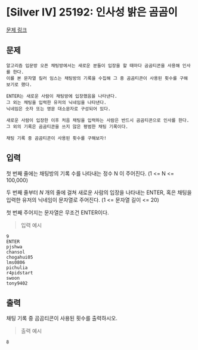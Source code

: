 # [Silver IV] 25192: 인사성 밝은 곰곰이
[문제 링크](https://www.acmicpc.net/problem/25192)

## 문제
```
알고리즘 입문방 오픈 채팅방에서는 새로운 분들이 입장을 할 때마다 곰곰티콘을 사용해 인사를 한다. 
이를 본 문자열 킬러 임스는 채팅방의 기록을 수집해 그 중 곰곰티콘이 사용된 횟수를 구해 보기로 했다.

ENTER는 새로운 사람이 채팅방에 입장했음을 나타낸다. 
그 외는 채팅을 입력한 유저의 닉네임을 나타낸다. 
닉네임은 숫자 또는 영문 대소문자로 구성되어 있다.

새로운 사람이 입장한 이후 처음 채팅을 입력하는 사람은 반드시 곰곰티콘으로 인사를 한다. 
그 외의 기록은 곰곰티콘을 쓰지 않은 평범한 채팅 기록이다.

채팅 기록 중 곰곰티콘이 사용된 횟수를 구해보자!
```

## 입력
첫 번째 줄에는 채팅방의 기록 수를 나타내는 정수 
N 이 주어진다. (1 <= N <= 100,000)

두 번째 줄부터 
$N$ 개의 줄에 걸쳐 새로운 사람의 입장을 나타내는 ENTER, 혹은 채팅을 입력한 유저의 닉네임이 문자열로 주어진다. (1 <= 문자열 길이 <= 20)

첫 번째 주어지는 문자열은 무조건 ENTER이다.
> 입력 예시
```
9
ENTER
pjshwa
chansol
chogahui05
lms0806
pichulia
r4pidstart
swoon
tony9402
```

## 출력
채팅 기록 중 곰곰티콘이 사용된 횟수를 출력하시오.
> 출력 예시
```
8
```

